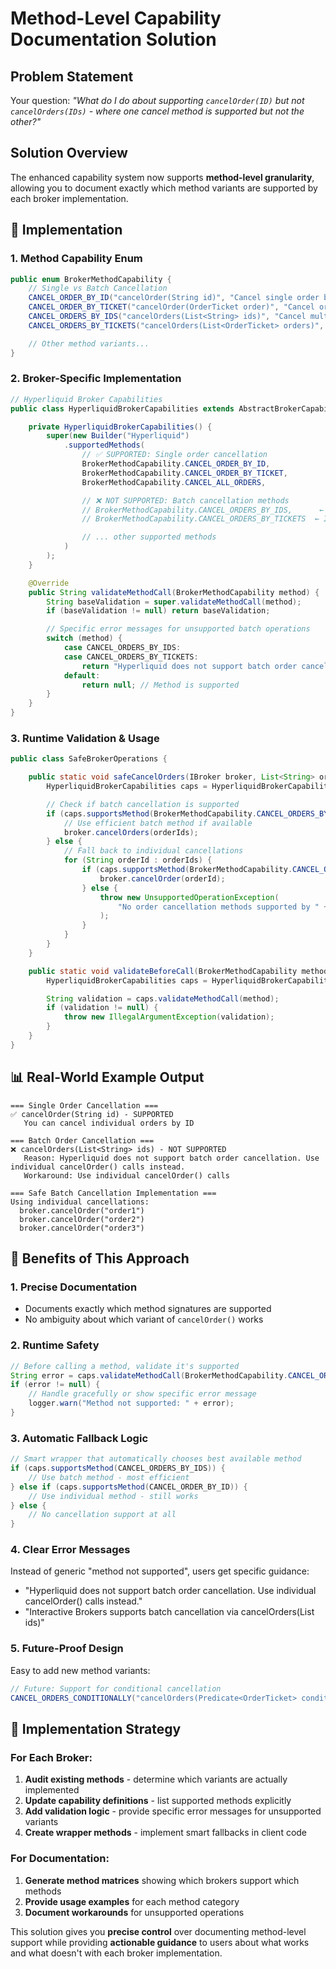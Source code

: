 # Method-Level Capability Documentation Solution

## Problem Statement

Your question: _"What do I do about supporting `cancelOrder(ID)` but not `cancelOrders(IDs)` - where one cancel method is supported but not the other?"_

## Solution Overview

The enhanced capability system now supports **method-level granularity**, allowing you to document exactly which method variants are supported by each broker implementation.

## 🔧 Implementation

### 1. Method Capability Enum

```java
public enum BrokerMethodCapability {
    // Single vs Batch Cancellation
    CANCEL_ORDER_BY_ID("cancelOrder(String id)", "Cancel single order by ID"),
    CANCEL_ORDER_BY_TICKET("cancelOrder(OrderTicket order)", "Cancel order by ticket reference"),
    CANCEL_ORDERS_BY_IDS("cancelOrders(List<String> ids)", "Cancel multiple orders by IDs"),  // ← This is the key difference
    CANCEL_ORDERS_BY_TICKETS("cancelOrders(List<OrderTicket> orders)", "Cancel multiple orders by tickets"),

    // Other method variants...
}
```

### 2. Broker-Specific Implementation

```java
// Hyperliquid Broker Capabilities
public class HyperliquidBrokerCapabilities extends AbstractBrokerCapabilities {

    private HyperliquidBrokerCapabilities() {
        super(new Builder("Hyperliquid")
            .supportedMethods(
                // ✅ SUPPORTED: Single order cancellation
                BrokerMethodCapability.CANCEL_ORDER_BY_ID,
                BrokerMethodCapability.CANCEL_ORDER_BY_TICKET,
                BrokerMethodCapability.CANCEL_ALL_ORDERS,

                // ❌ NOT SUPPORTED: Batch cancellation methods
                // BrokerMethodCapability.CANCEL_ORDERS_BY_IDS,      ← Intentionally omitted
                // BrokerMethodCapability.CANCEL_ORDERS_BY_TICKETS  ← Intentionally omitted

                // ... other supported methods
            )
        );
    }

    @Override
    public String validateMethodCall(BrokerMethodCapability method) {
        String baseValidation = super.validateMethodCall(method);
        if (baseValidation != null) return baseValidation;

        // Specific error messages for unsupported batch operations
        switch (method) {
            case CANCEL_ORDERS_BY_IDS:
            case CANCEL_ORDERS_BY_TICKETS:
                return "Hyperliquid does not support batch order cancellation. Use individual cancelOrder() calls instead.";
            default:
                return null; // Method is supported
        }
    }
}
```

### 3. Runtime Validation & Usage

```java
public class SafeBrokerOperations {

    public static void safeCancelOrders(IBroker broker, List<String> orderIds) {
        HyperliquidBrokerCapabilities caps = HyperliquidBrokerCapabilities.getInstance();

        // Check if batch cancellation is supported
        if (caps.supportsMethod(BrokerMethodCapability.CANCEL_ORDERS_BY_IDS)) {
            // Use efficient batch method if available
            broker.cancelOrders(orderIds);
        } else {
            // Fall back to individual cancellations
            for (String orderId : orderIds) {
                if (caps.supportsMethod(BrokerMethodCapability.CANCEL_ORDER_BY_ID)) {
                    broker.cancelOrder(orderId);
                } else {
                    throw new UnsupportedOperationException(
                        "No order cancellation methods supported by " + caps.getBrokerName()
                    );
                }
            }
        }
    }

    public static void validateBeforeCall(BrokerMethodCapability method) {
        HyperliquidBrokerCapabilities caps = HyperliquidBrokerCapabilities.getInstance();

        String validation = caps.validateMethodCall(method);
        if (validation != null) {
            throw new IllegalArgumentException(validation);
        }
    }
}
```

## 📊 Real-World Example Output

```
=== Single Order Cancellation ===
✅ cancelOrder(String id) - SUPPORTED
   You can cancel individual orders by ID

=== Batch Order Cancellation ===
❌ cancelOrders(List<String> ids) - NOT SUPPORTED
   Reason: Hyperliquid does not support batch order cancellation. Use individual cancelOrder() calls instead.
   Workaround: Use individual cancelOrder() calls

=== Safe Batch Cancellation Implementation ===
Using individual cancellations:
  broker.cancelOrder("order1")
  broker.cancelOrder("order2")
  broker.cancelOrder("order3")
```

## 🎯 Benefits of This Approach

### 1. **Precise Documentation**

- Documents exactly which method signatures are supported
- No ambiguity about which variant of `cancelOrder()` works

### 2. **Runtime Safety**

```java
// Before calling a method, validate it's supported
String error = caps.validateMethodCall(BrokerMethodCapability.CANCEL_ORDERS_BY_IDS);
if (error != null) {
    // Handle gracefully or show specific error message
    logger.warn("Method not supported: " + error);
}
```

### 3. **Automatic Fallback Logic**

```java
// Smart wrapper that automatically chooses best available method
if (caps.supportsMethod(CANCEL_ORDERS_BY_IDS)) {
    // Use batch method - most efficient
} else if (caps.supportsMethod(CANCEL_ORDER_BY_ID)) {
    // Use individual method - still works
} else {
    // No cancellation support at all
}
```

### 4. **Clear Error Messages**

Instead of generic "method not supported", users get specific guidance:

- "Hyperliquid does not support batch order cancellation. Use individual cancelOrder() calls instead."
- "Interactive Brokers supports batch cancellation via cancelOrders(List<String> ids)"

### 5. **Future-Proof Design**

Easy to add new method variants:

```java
// Future: Support for conditional cancellation
CANCEL_ORDERS_CONDITIONALLY("cancelOrders(Predicate<OrderTicket> condition)")
```

## 🚀 Implementation Strategy

### For Each Broker:

1. **Audit existing methods** - determine which variants are actually implemented
2. **Update capability definitions** - list supported methods explicitly
3. **Add validation logic** - provide specific error messages for unsupported variants
4. **Create wrapper methods** - implement smart fallbacks in client code

### For Documentation:

1. **Generate method matrices** showing which brokers support which methods
2. **Provide usage examples** for each method category
3. **Document workarounds** for unsupported operations

This solution gives you **precise control** over documenting method-level support while providing **actionable guidance** to users about what works and what doesn't with each broker implementation.
